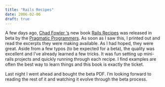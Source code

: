 ```yaml
---
title: "Rails Recipes"
date: 2006-02-06
draft: true
---
```

A few days ago, [Chad Fowler
‘s](https://web.archive.org/web/20060614141004/http://www.chadfowler.com/) new book [Rails Recipes](https://web.archive.org/web/20060614141004/http://www.pragmaticprogrammer.com/titles/fr_rr/) was released in beta by the [Pragmatic Programmers](https://web.archive.org/web/20060614141004/http://www.pragmaticprogrammer.com/). As soon as I saw this, I printed out and read the excerpts they were making available. As I had hoped, they were great. Aside from a few typos (to be expected for a beta), the quality was excellent and I’ve already learned a few tricks. It was fun setting up mini-rails projects and quickly running through each recipe. I find examples are often the best way to learn things and this book is exactly the ticket.

Last night I went ahead and bought the beta PDF. I’m looking forward to reading the rest of it and watching it evolve through the beta process.
